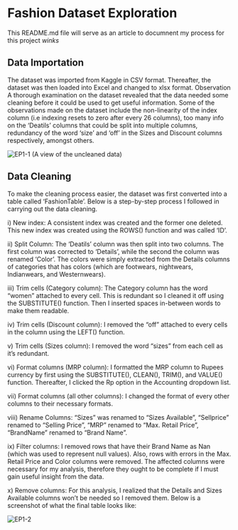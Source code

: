 # Fashion Dataset Exploration
This README.md file will serve as an article to documnent my process for this project *winks*

## Data Importation

The dataset was imported from Kaggle in CSV format. Thereafter, the dataset was then loaded into Excel and changed to xlsx format.
Observation
A thorough examination on the dataset revealed that the data needed some cleaning before it could be used to get useful information. Some of the observations made on the dataset include the non-linearity of the index column (i.e indexing resets to zero after every 26 columns), too many info on the ‘Deatils’ columns that could be split into multiple columns, redundancy of the word ‘size’ and ‘off’ in the Sizes and Discount columns respectively, amongst others. 

![EP1-1](https://user-images.githubusercontent.com/101093568/186724787-64948a92-0678-40a5-a74a-906825ab637c.png) 
(A view of the uncleaned data)

## Data Cleaning
To make the cleaning process easier, the dataset was first converted into a table called ‘FashionTable’. Below is a step-by-step process I followed in carrying out the data cleaning.

i)	New index: A consistent index was created and the former one deleted. This new index was created using the ROWS() function and was called ‘ID’.

ii)	Split Column: The ‘Deatils’ column was then split into two columns. The first column was corrected to ‘Details’, while the second the column was renamed ‘Color’. The colors were simply extracted from the Details columns of categories that has colors (which are footwears, nightwears, Indianwears, and Westernwears).

iii)	Trim cells (Category column): The Category column has the word “women” attached to every cell. This is redundant so I cleaned it off using the SUBSTITUTE() function. Then I inserted spaces in-between words to make them readable. 

iv)	Trim cells (Discount column): I removed the “off” attached to every cells in the column using the LEFT() function.

v)	Trim cells (Sizes column): I removed the word “sizes” from each cell as it’s redundant.

vi)	Format columns (MRP column): I formatted the MRP column to Rupees currency by first using the SUBSTITUTE(), CLEAN(), TRIM(), and VALUE() function. Thereafter, I clicked the Rp option in the Accounting dropdown list.

vii)	Format columns (all other columns): I changed the format of every other columns to their necessary formats.

viii)	Rename Columns: “Sizes” was renamed to “Sizes Available”, “Sellprice” renamed to “Selling Price”, “MRP” renamed to “Max. Retail Price”, “BrandName” renamed to “Brand Name”.

ix)	Filter columns: I removed rows that have their Brand Name as Nan (which was used to represent null values). Also, rows with errors in the Max. Retail Price and Color columns were removed. The affected columns were necessary for my analysis, therefore they ought to be complete if I must gain useful insight from the data.

x)	Remove columns: For this analysis, I realized that the Details and Sizes Available columns won’t be needed so I removed them.
Below is a screenshot of what the final table looks like:

 ![EP1-2](https://user-images.githubusercontent.com/101093568/186724996-48c17d12-bff1-4264-92ea-abbf59d0c470.png)
 

  




	
